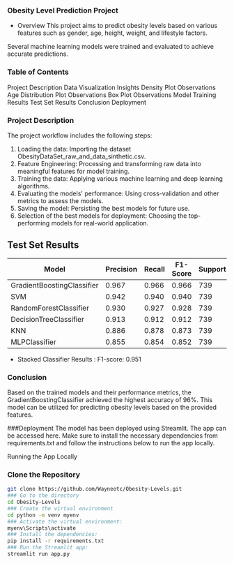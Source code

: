 ### Obesity Level Prediction Project
- Overview
This project aims to predict obesity levels based on various features such as gender, age, height, weight, and lifestyle factors.

Several machine learning models were trained and evaluated to achieve accurate predictions.

### Table of Contents
Project Description
Data Visualization Insights
Density Plot Observations
Age Distribution Plot Observations
Box Plot Observations
Model Training Results
Test Set Results
Conclusion
Deployment
### Project Description
The project workflow includes the following steps:

1. Loading the data: Importing the dataset ObesityDataSet_raw_and_data_sinthetic.csv.
2. Feature Engineering: Processing and transforming raw data into meaningful features for model training.
3. Training the data: Applying various machine learning and deep learning algorithms.
4. Evaluating the models' performance: Using cross-validation and other metrics to assess the models.
5. Saving the model: Persisting the best models for future use.
6. Selection of the best models for deployment: Choosing the top-performing models for real-world application.

## Test Set Results
| Model                       | Precision | Recall | F1-Score | Support | Accuracy |
|-----------------------------|-----------|--------|----------|---------|----------|
| GradientBoostingClassifier  | 0.967     | 0.966  | 0.966    | 739     | 0.966    |
| SVM                         | 0.942     | 0.940  | 0.940    | 739     | 0.940    |
| RandomForestClassifier      | 0.930     | 0.927  | 0.928    | 739     | 0.927    |
| DecisionTreeClassifier      | 0.913     | 0.912  | 0.912    | 739     | 0.912    |
| KNN                         | 0.886     | 0.878  | 0.873    | 739     | 0.878    |
| MLPClassifier               | 0.855     | 0.854  | 0.852    | 739     | 0.854    |

- Stacked Classifier Results : F1-score: 0.951
### Conclusion
Based on the trained models and their performance metrics, the GradientBoostingClassifier achieved the highest accuracy of 96%. This model can be utilized for predicting obesity levels based on the provided features.

###Deployment
The model has been deployed using Streamlit. The app can be accessed here. Make sure to install the necessary dependencies from requirements.txt and follow the instructions below to run the app locally.

Running the App Locally
### Clone the Repository
```sh
git clone https://github.com/Wayneotc/Obesity-Levels.git
### Go to the directory
cd Obesity-Levels
### Create the virtual environment
cd python -m venv myenv
### Activate the virtual environment:
myenv\Scripts\activate
### Install the dependencies:
pip install -r requirements.txt
### Run the Streamlit app:
streamlit run app.py
